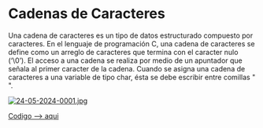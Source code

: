 # Cadenas de Caracteres

Una cadena de caracteres es un tipo de datos estructurado compuesto por caracteres. En el lenguaje de programación C, una cadena de caracteres se define como un arreglo de caracteres que termina con el caracter nulo (‘\0’). El acceso a una cadena se realiza por medio de un apuntador que señala al primer caracter de la cadena. Cuando se asigna una cadena de caracteres a una variable de tipo char, ésta se debe escribir entre comillas " ".

[![24-05-2024-0001.jpg](https://i.postimg.cc/PrkhWyHq/24-05-2024-0001.jpg)](https://postimg.cc/c6TVZQrq)

[Codigo --> aqui](cadenas.c)